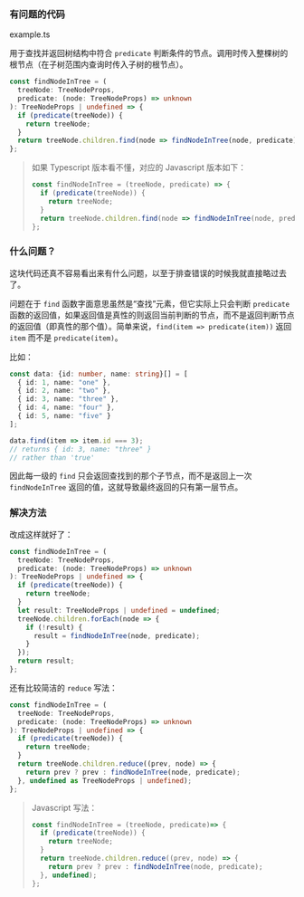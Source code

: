 ### 有问题的代码

example.ts

用于查找并返回树结构中符合 `predicate` 判断条件的节点。调用时传入整棵树的根节点（在子树范围内查询时传入子树的根节点）。

```typescript
const findNodeInTree = (
  treeNode: TreeNodeProps,
  predicate: (node: TreeNodeProps) => unknown
): TreeNodeProps | undefined => {
  if (predicate(treeNode)) {
    return treeNode;
  }
  return treeNode.children.find(node => findNodeInTree(node, predicate));
};
```

> 如果 Typescript 版本看不懂，对应的 Javascript 版本如下：
>
> ```javascript
> const findNodeInTree = (treeNode, predicate) => {
>   if (predicate(treeNode)) {
>     return treeNode;
>   }
>   return treeNode.children.find(node => findNodeInTree(node, predicate));
> };
> ```



### 什么问题？

这块代码还真不容易看出来有什么问题，以至于排查错误的时候我就直接略过去了。

问题在于 `find` 函数字面意思虽然是“查找”元素，但它实际上只会判断 `predicate` 函数的返回值，如果返回值是真性的则返回当前判断的节点，而不是返回判断节点的返回值（即真性的那个值）。简单来说，`find(item => predicate(item))` 返回 `item` 而不是 `predicate(item)`。

比如：

```typescript
const data: {id: number, name: string}[] = [
  { id: 1, name: "one" },
  { id: 2, name: "two" },
  { id: 3, name: "three" },
  { id: 4, name: "four" },
  { id: 5, name: "five" }
];

data.find(item => item.id === 3);
// returns { id: 3, name: "three" }
// rather than 'true'
```

因此每一级的 `find` 只会返回查找到的那个子节点，而不是返回上一次 `findNodeInTree` 返回的值，这就导致最终返回的只有第一层节点。



### 解决方法

改成这样就好了：

```typescript
const findNodeInTree = (
  treeNode: TreeNodeProps,
  predicate: (node: TreeNodeProps) => unknown
): TreeNodeProps | undefined => {
  if (predicate(treeNode)) {
    return treeNode;
  }
  let result: TreeNodeProps | undefined = undefined;
  treeNode.children.forEach(node => {
    if (!result) {
      result = findNodeInTree(node, predicate);
    }
  });
  return result;
};
```

还有比较简洁的 `reduce` 写法：

```typescript
const findNodeInTree = (
  treeNode: TreeNodeProps,
  predicate: (node: TreeNodeProps) => unknown
): TreeNodeProps | undefined => {
  if (predicate(treeNode)) {
    return treeNode;
  }
  return treeNode.children.reduce((prev, node) => {
    return prev ? prev : findNodeInTree(node, predicate);
  }, undefined as TreeNodeProps | undefined);
};
```

> Javascript 写法：
>
> ```javascript
> const findNodeInTree = (treeNode, predicate)=> {
>   if (predicate(treeNode)) {
>     return treeNode;
>   }
>   return treeNode.children.reduce((prev, node) => {
>     return prev ? prev : findNodeInTree(node, predicate);
>   }, undefined);
> };
> ```

